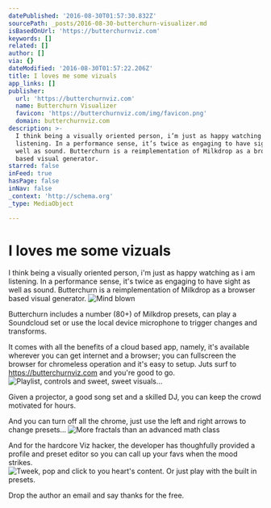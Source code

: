 ```yaml
---
datePublished: '2016-08-30T01:57:30.832Z'
sourcePath: _posts/2016-08-30-butterchurn-visualizer.md
isBasedOnUrl: 'https://butterchurnviz.com'
keywords: []
related: []
author: []
via: {}
dateModified: '2016-08-30T01:57:22.206Z'
title: I loves me some vizuals
app_links: []
publisher:
  url: 'https://butterchurnviz.com'
  name: Butterchurn Visualizer
  favicon: 'https://butterchurnviz.com/img/favicon.png'
  domain: butterchurnviz.com
description: >-
  I think being a visually oriented person, i’m just as happy watching as i am
  listening. In a performance sense, it’s twice as engaging to have sight as
  well as sound. Butterchurn is a reimplementation of Milkdrop as a browser
  based visual generator.
starred: false
inFeed: true
hasPage: false
inNav: false
_context: 'http://schema.org'
_type: MediaObject

---
```

# I loves me some vizuals

I think being a visually oriented person, i'm just as happy watching as i am listening. In a performance sense, it's twice as engaging to have sight as well as sound. Butterchurn is a reimplementation of Milkdrop as a browser based visual generator.
![Mind blown](https://the-grid-user-content.s3-us-west-2.amazonaws.com/be8d6dcc-1729-488a-834d-702f43f113d1.png)

Butterchurn includes a number (80+) of Milkdrop presets, can play a Soundcloud set or use the local device microphone to trigger changes and transforms.

It comes with all the benefits of a cloud based app, namely, it's available wherever you can get internet and a browser; you can fullscreen the browser for chromeless operation and it's easy to setup. Juts surf to https://butterchurnviz.com and you're good to go.
![Playlist, controls and sweet, sweet visuals...](https://the-grid-user-content.s3-us-west-2.amazonaws.com/e04a7b38-4572-408c-ae7b-4d68ac7d6891.png)

Given a projector, a good song set and a skilled DJ, you can keep the crowd motivated for hours.

And you can turn off all the chrome, just use the left and right arrows to change presets...
![More fractals than an advanced math class](https://s3-us-west-2.amazonaws.com/the-grid-img/p/e68dccbe22b8cf55905638bd74d33acb9fa4b482.png)

And for the hardcore Viz hacker, the developer has thoughfully provided a profile and preset editor so you can call up your favs when the mood strikes.
![Tweek, pop and click to you heart's content.  Or just play with the built in presets.](https://the-grid-user-content.s3-us-west-2.amazonaws.com/ed1fe8d2-6b33-4a1c-923a-05b77dd2a53a.png)

Drop the author an email and say thanks for the free.